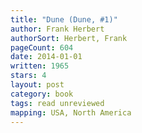 ```yaml
---
title: "Dune (Dune, #1)"
author: Frank Herbert
authorSort: Herbert, Frank
pageCount: 604
date: 2014-01-01
written: 1965
stars: 4
layout: post
category: book
tags: read unreviewed
mapping: USA, North America
---
```

